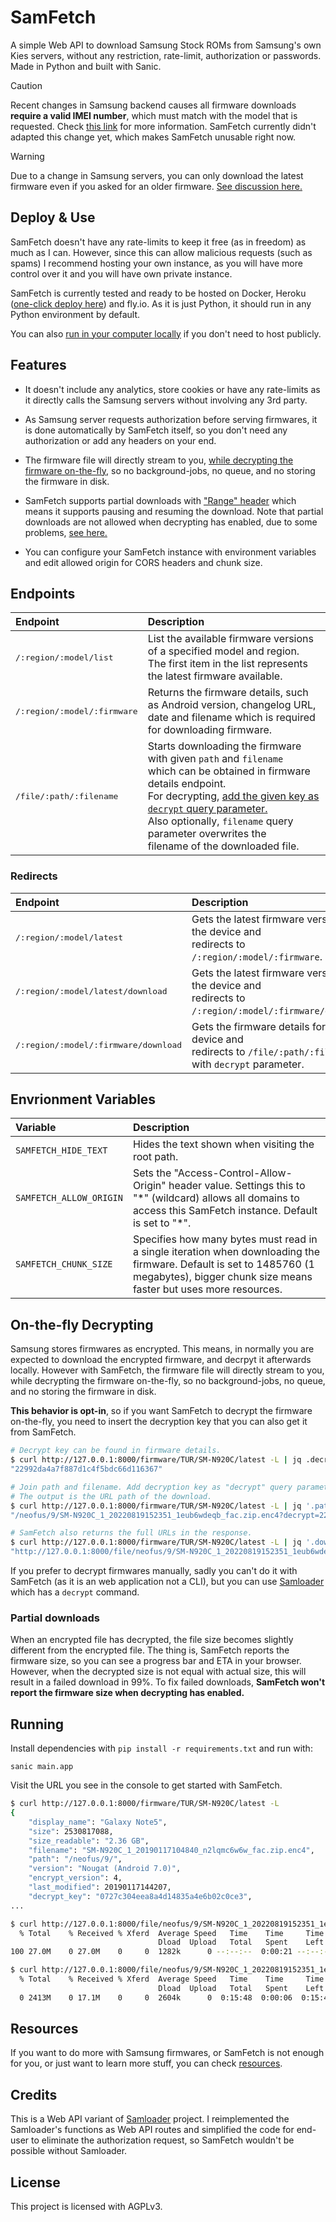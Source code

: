 # SamFetch

A simple Web API to download Samsung Stock ROMs from Samsung's own Kies servers, without any restriction, rate-limit, authorization or passwords. Made in Python and built with Sanic.

> [!CAUTION]
> Recent changes in Samsung backend causes all firmware downloads **require a valid IMEI number**, which must match with the model that is requested. Check [this link](https://github.com/zacharee/SamloaderKotlin/issues/116) for more information. SamFetch currently didn't adapted this change yet, which makes SamFetch unusable right now.

> [!WARNING]
> Due to a change in Samsung servers, you can only download the latest firmware even if you asked for an older firmware. [See discussion here.](https://github.com/ysfchn/SamFetch/issues/6)

## Deploy & Use

SamFetch doesn't have any rate-limits to keep it free (as in freedom) as much as I can. However, since this can allow malicious requests (such as spams) I recommend hosting your own instance, as you will have more control over it and you will have own private instance.

SamFetch is currently tested and ready to be hosted on Docker, Heroku ([one-click deploy here](https://heroku.com/deploy?template=https://github.com/ysfchn/SamFetch)) and fly.io. As it is just Python, it should run in any Python environment by default.

You can also [run in your computer locally](#running) if you don't need to host publicly.

## Features

* It doesn't include any analytics, store cookies or have any rate-limits as it directly calls the Samsung servers without involving any 3rd party.

* As Samsung server requests authorization before serving firmwares, it is done automatically by SamFetch itself, so you don't need any authorization or add any headers on your end.

* The firmware file will directly stream to you, [while decrypting the firmware on-the-fly](#on-the-fly-decrypting), so no background-jobs, no queue, and no storing the firmware in disk. 

* SamFetch supports partial downloads with ["Range" header](https://developer.mozilla.org/en-US/docs/Web/HTTP/Headers/Range) which means it supports pausing and resuming the download. Note that partial downloads are not allowed when decrypting has enabled, due to some problems, [see here.](#partial-downloads)

* You can configure your SamFetch instance with environment variables and edit allowed origin for CORS headers and chunk size.

## Endpoints

| Endpoint | Description      |
|:---------|:-----------------|
| <samp>/:region/:model/list</samp> | List the available firmware versions of a specified model and region. <br>The first item in the list represents the latest firmware available. |
| <samp>/:region/:model/:firmware</samp> | Returns the firmware details, such as Android version, changelog URL, <br>date and filename which is required for downloading firmware. |
| <samp>/file/:path/:filename</samp> | Starts downloading the firmware with given `path` and `filename` <br>which can be obtained in firmware details endpoint. <br>For decrypting, [add the given key as `decrypt` query parameter.](#on-the-fly-decrypting)<br>Also optionally, `filename` query parameter overwrites the <br>filename of the downloaded file. |

### Redirects

| Endpoint | Description      |
|:---------|:-----------------|
| <samp>/:region/:model/latest</samp> | Gets the latest firmware version for the device and <br>redirects to `/:region/:model/:firmware`. |
| <samp>/:region/:model/latest/download</samp> | Gets the latest firmware version for the device and <br>redirects to `/:region/:model/:firmware/download`. |
| <samp>/:region/:model/:firmware/download</samp> | Gets the firmware details for the device and <br>redirects to `/file/:path/:filename` with `decrypt` parameter. |

## Envrionment Variables

| Variable | Description      |
|:---------|:-----------------|
| `SAMFETCH_HIDE_TEXT` | Hides the text shown when visiting the root path. |
| `SAMFETCH_ALLOW_ORIGIN` | Sets the "Access-Control-Allow-Origin" header value. Settings this to "\*" (wildcard) allows all domains to access this SamFetch instance. Default is set to "\*". |
| `SAMFETCH_CHUNK_SIZE` | Specifies how many bytes must read in a single iteration when downloading the firmware. Default is set to 1485760 (1 megabytes), bigger chunk size means faster but uses more resources. |

## On-the-fly Decrypting

Samsung stores firmwares as encrypted. This means, in normally you are expected to download the encrypted firmware, and decrpyt it afterwards locally. However with SamFetch, the firmware file will directly stream to you, while decrypting the firmware on-the-fly, so no background-jobs, no queue, and no storing the firmware in disk. 

**This behavior is opt-in**, so if you want SamFetch to decrypt the firmware on-the-fly, you need to insert the decryption key that you can also get it from SamFetch.

```bash
# Decrypt key can be found in firmware details.
$ curl http://127.0.0.1:8000/firmware/TUR/SM-N920C/latest -L | jq .decrypt_key
"22992da4a7f887d1c4f5bdc66d116367"

# Join path and filename. Add decryption key as "decrypt" query parameter
# The output is the URL path of the download.
$ curl http://127.0.0.1:8000/firmware/TUR/SM-N920C/latest -L | jq '.path + .filename + "?decrypt=" + .decrypt_key'
"/neofus/9/SM-N920C_1_20220819152351_1eub6wdeqb_fac.zip.enc4?decrypt=22992da4a7f887d1c4f5bdc66d116367"

# SamFetch also returns the full URLs in the response.
$ curl http://127.0.0.1:8000/firmware/TUR/SM-N920C/latest -L | jq '.download_path_decrypt'
"http://127.0.0.1:8000/file/neofus/9/SM-N920C_1_20220819152351_1eub6wdeqb_fac.zip.enc4?decrypt=22992da4a7f887d1c4f5bdc66d116367"
```

If you prefer to decrypt firmwares manually, sadly you can't do it with SamFetch (as it is an web application not a CLI), but you can use [Samloader](https://github.com/nlscc/samloader) which has a `decrypt` command.

### Partial downloads

When an encrypted file has decrypted, the file size becomes slightly different from the encrypted file. The thing is, SamFetch reports the firmware size, so you can see a progress bar and ETA in your browser. However, when the decrypted size is not equal with actual size, this will result in a failed download in 99%. To fix failed downloads, **SamFetch won't report the firmware size when decrypting has enabled.**

## Running

Install dependencies with `pip install -r requirements.txt` and run with:

```
sanic main.app
```

Visit the URL you see in the console to get started with SamFetch.

```bash
$ curl http://127.0.0.1:8000/firmware/TUR/SM-N920C/latest -L
{
    "display_name": "Galaxy Note5",
    "size": 2530817088,
    "size_readable": "2.36 GB",
    "filename": "SM-N920C_1_20190117104840_n2lqmc6w6w_fac.zip.enc4",
    "path": "/neofus/9/",
    "version": "Nougat (Android 7.0)",
    "encrypt_version": 4,
    "last_modified": 20190117144207,
    "decrypt_key": "0727c304eea8a4d14835a4e6b02c0ce3",
...

$ curl http://127.0.0.1:8000/file/neofus/9/SM-N920C_1_20220819152351_1eub6wdeqb_fac.zip.enc4?decrypt=22992da4a7f887d1c4f5bdc66d116367 -O .
  % Total    % Received % Xferd  Average Speed   Time    Time     Time  Current
                                 Dload  Upload   Total   Spent    Left  Speed
100 27.0M    0 27.0M    0     0  1282k      0 --:--:--  0:00:21 --:--:-- 1499k

$ curl http://127.0.0.1:8000/file/neofus/9/SM-N920C_1_20220819152351_1eub6wdeqb_fac.zip.enc4 -O .
  % Total    % Received % Xferd  Average Speed   Time    Time     Time  Current
                                 Dload  Upload   Total   Spent    Left  Speed
  0 2413M    0 17.1M    0     0  2604k      0  0:15:48  0:00:06  0:15:42 3651k
```

## Resources

If you want to do more with Samsung firmwares, or SamFetch is not enough for you, or just want to learn more stuff, you can check [resources](RESOURCES.md).

## Credits

This is a Web API variant of [Samloader](https://github.com/nlscc/samloader) project. I reimplemented the Samloader's functions as Web API routes and simplified the code for end-user to eliminate the authorization request, so SamFetch wouldn't be possible without Samloader.

## License

This project is licensed with AGPLv3.

